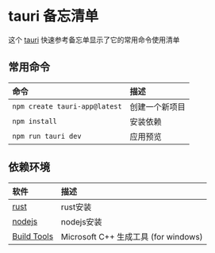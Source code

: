 tauri 备忘清单
===

这个 [tauri](https://tauri.app/) 快速参考备忘单显示了它的常用命令使用清单

常用命令
----
<!--rehype:body-class=cols-2-->
命令 | 描述
:- |:-
`npm create tauri-app@latest`                      | 创建一个新项目
`npm install`                      | 安装依赖
`npm run tauri dev`                      | 应用预览

依赖环境
----
<!--rehype:body-class=cols-2-->
软件 | 描述
:- |:-
[rust](https://www.rust-lang.org/tools/install)| rust安装
[nodejs](https://nodejs.org/en)| nodejs安装
[Build Tools](https://visualstudio.microsoft.com/zh-hans/visual-cpp-build-tools/)| Microsoft C++ 生成工具 (for windows)